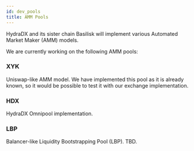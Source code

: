 ```yaml
---
id: dev_pools
title: AMM Pools
---
```


HydraDX and its sister chain Basilisk will implement various Automated Market Maker (AMM) models.

We are currently working on the following AMM pools:

### XYK

Uniswap-like AMM model. We have implemented this pool as it is already known, so it would be possible to test it with our exchange implementation.

### HDX

HydraDX Omnipool implementation.

### LBP

Balancer-like Liquidity Bootstrapping Pool (LBP). TBD.
